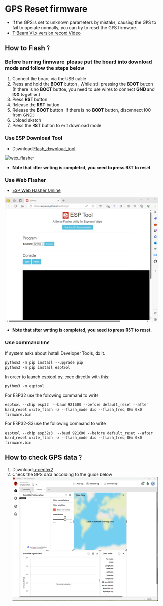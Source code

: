 
# GPS Reset firmware

- If the GPS is set to unknown parameters by mistake, causing the GPS to fail to operate normally, you can try to reset the GPS firmware.
- [T-Beam V1.x version record Video](https://youtu.be/Otu5d0fB6HU)



## How to Flash ?


### Before burning firmware, please put the board into download mode and follow the steps below

 1. Connect the board via the USB cable
 2. Press and hold the **BOOT** button , While still pressing the **BOOT** button (If there is no **BOOT** button, you need to use wires to connect **GND** and **IO0** together.)
 3. Press **RST** button
 4. Release the **RST** button
 5. Release the **BOOT** button (If there is no **BOOT** button, disconnect IO0 from GND.)
 6. Upload sketch
 7. Press the **RST** button to exit download mode



### Use ESP Download Tool

- Download [Flash_download_tool](https://www.espressif.com.cn/sites/default/files/tools/flash_download_tool_3.9.6_0.zip)

![web_flasher](../images/esp_downloader.gif)

* **Note that after writing is completed, you need to press RST to reset**.

### Use Web Flasher

- [ESP Web Flasher Online](https://espressif.github.io/esptool-js/)

![web_flasher](../images/web_flasher.gif)

* **Note that after writing is completed, you need to press RST to reset**.

### Use command line


If system asks about install Developer Tools, do it.

```
python3 -m pip install --upgrade pip
python3 -m pip install esptool
```

In order to launch esptool.py, exec directly with this:

```
python3 -m esptool
```

For ESP32 use the following command to write

```
esptool --chip esp32  --baud 921600 --before default_reset --after hard_reset write_flash -z --flash_mode dio --flash_freq 80m 0x0 firmware.bin

```


For ESP32-S3 use the following command to write

```
esptool --chip esp32s3  --baud 921600 --before default_reset --after hard_reset write_flash -z --flash_mode dio --flash_freq 80m 0x0 firmware.bin

```

## How to check GPS data ?

1. Download [u-center2](https://www.u-blox.com/en/product/u-center)
2. Check the GPS data according to the guide below
   ![](../images/u-center2.gif)


